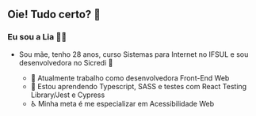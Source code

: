 ## Oie! Tudo certo? 👋
### Eu sou a Lia 👩‍💻 

- Sou mãe, tenho 28 anos, curso Sistemas para Internet no IFSUL e sou desenvolvedora no Sicredi 💚

  - 🔭 Atualmente trabalho como desenvolvedora Front-End Web
  - 🌱 Estou aprendendo Typescript, SASS e testes com React Testing Library/Jest e Cypress
  - ♿ Minha meta é me especializar em Acessibilidade Web
